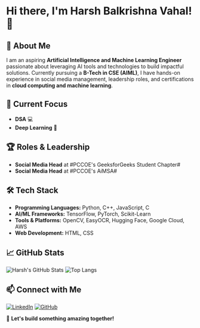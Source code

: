    # Hi there, I'm Harsh Balkrishna Vahal! 👋

## 🚀 About Me
I am an aspiring **Artificial Intelligence and Machine Learning Engineer** passionate about leveraging AI tools and technologies to build impactful solutions. Currently pursuing a **B-Tech in CSE (AIML)**, I have hands-on experience in social media management, leadership roles, and certifications in **cloud computing and machine learning**.

## 🌱 Current Focus
- **DSA** 💻
- **Deep Learning** 🤖

## 🏆 Roles & Leadership
- **Social Media Head** at #PCCOE's GeeksforGeeks Student Chapter#
- **Social Media Head** at #PCCOE's AiMSA#

## 🛠️ Tech Stack
- **Programming Languages:** Python, C++, JavaScript, C
- **AI/ML Frameworks:** TensorFlow, PyTorch, Scikit-Learn
- **Tools & Platforms:** OpenCV, EasyOCR, Hugging Face, Google Cloud, AWS
- **Web Development:** HTML, CSS

## 📈 GitHub Stats
![Harsh's GitHub Stats](https://github-readme-stats.vercel.app/api?username=hbv3074&show_icons=true&theme=radical)
![Top Langs](https://github-readme-stats.vercel.app/api/top-langs/?username=hbv3074&layout=compact&theme=radical)

## 📫 Connect with Me
[![LinkedIn](https://img.shields.io/badge/LinkedIn-%230077B5.svg?style=for-the-badge&logo=linkedin&logoColor=white)](https://www.linkedin.com/in/harsh-vahal)
[![GitHub](https://img.shields.io/badge/GitHub-%23121011.svg?style=for-the-badge&logo=github&logoColor=white)](https://github.com/hbv3074)

🚀 **Let's build something amazing together!**

